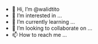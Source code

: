 - 👋 Hi, I’m @walidtito
- 👀 I’m interested in ...
- 🌱 I’m currently learning ...
- 💞️ I’m looking to collaborate on ...
- 📫 How to reach me ...

<!---
walidtito/walidtito is a ✨ special ✨ repository because its `README.md` (this file) appears on your GitHub profile.
You can click the Preview link to take a look at your changes.
--->
